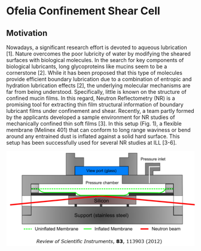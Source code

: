 # Ofelia Confinement Shear Cell

## Motivation

Nowadays, a significant research effort is devoted to aqueous lubrication [1]. 
Nature overcomes the poor lubricity of water by modifying the sheared surfaces 
with biological molecules. In the search for key components of biological lubricants, 
long glycoproteins like mucins seem to be a cornerstone [2]. While it has been 
proposed that this type of molecules provide efficient boundary lubrication due 
to a combination of entropic and hydration lubrication effects [2], 
the underlying molecular mechanisms are far from being understood. 
Specifically, little is known on the structure of confined mucin films. 
In this regard, Neutron Reflectometry (NR) is a promising tool for 
extracting thin film structural information of boundary lubricant 
films under confinement and shear. Recently, a team partly formed 
by the applicants developed a sample environment for NR studies 
of mechanically confined thin soft films [3]. In this setup (Fig. 1), 
a flexible membrane (Melinex 401) that can conform to long range 
waviness or bend around any entrained dust is inflated against 
a solid hard surface. This setup has been successfully used 
for several NR studies at ILL [3-6]. 

![Fig. 3 Original Confinement Cell design, Review of Scientific Instruments, 83, 113903 (2012)](/Images/Nellie.png)
